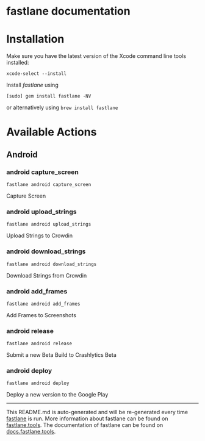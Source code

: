 fastlane documentation
================
# Installation

Make sure you have the latest version of the Xcode command line tools installed:

```
xcode-select --install
```

Install _fastlane_ using
```
[sudo] gem install fastlane -NV
```
or alternatively using `brew install fastlane`

# Available Actions
## Android
### android capture_screen
```
fastlane android capture_screen
```
Capture Screen
### android upload_strings
```
fastlane android upload_strings
```
Upload Strings to Crowdin
### android download_strings
```
fastlane android download_strings
```
Download Strings from Crowdin
### android add_frames
```
fastlane android add_frames
```
Add Frames to Screenshots
### android release
```
fastlane android release
```
Submit a new Beta Build to Crashlytics Beta
### android deploy
```
fastlane android deploy
```
Deploy a new version to the Google Play

----

This README.md is auto-generated and will be re-generated every time [fastlane](https://fastlane.tools) is run.
More information about fastlane can be found on [fastlane.tools](https://fastlane.tools).
The documentation of fastlane can be found on [docs.fastlane.tools](https://docs.fastlane.tools).
